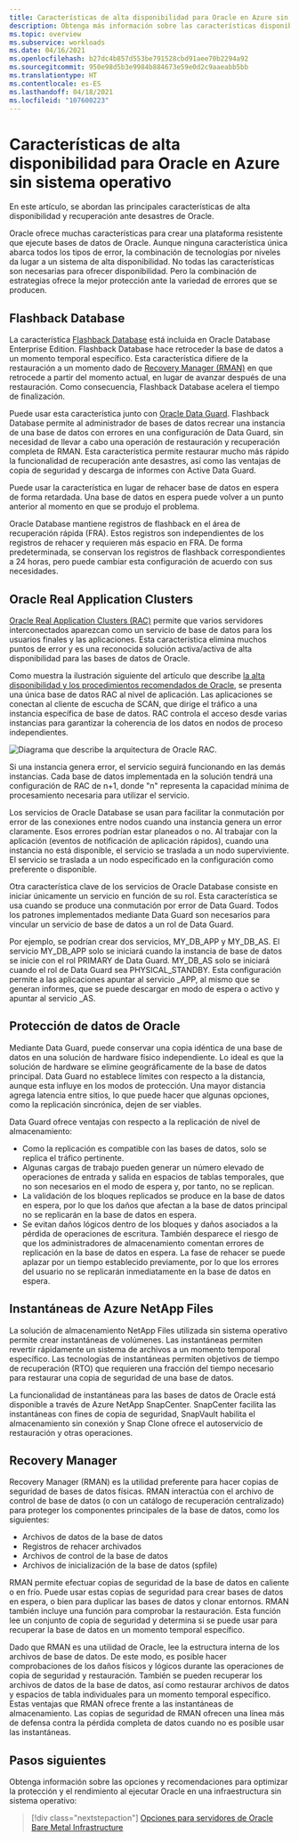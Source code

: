 ```yaml
---
title: Características de alta disponibilidad para Oracle en Azure sin sistema operativo
description: Obtenga más información sobre las características disponibles sin sistema operativo para una base de datos de Oracle.
ms.topic: overview
ms.subservice: workloads
ms.date: 04/16/2021
ms.openlocfilehash: b27dc4b857d553be791528cbd91aee70b2294a92
ms.sourcegitcommit: 950e98d5b3e9984b884673e59e0d2c9aaeabb5bb
ms.translationtype: HT
ms.contentlocale: es-ES
ms.lasthandoff: 04/18/2021
ms.locfileid: "107600223"
---
```

# <a name="high-availability-features-for-oracle-on-azure-baremetal"></a>Características de alta disponibilidad para Oracle en Azure sin sistema operativo

En este artículo, se abordan las principales características de alta disponibilidad y recuperación ante desastres de Oracle.

Oracle ofrece muchas características para crear una plataforma resistente que ejecute bases de datos de Oracle. Aunque ninguna característica única abarca todos los tipos de error, la combinación de tecnologías por niveles da lugar a un sistema de alta disponibilidad. No todas las características son necesarias para ofrecer disponibilidad. Pero la combinación de estrategias ofrece la mejor protección ante la variedad de errores que se producen. 

## <a name="flashback-database"></a>Flashback Database

La característica [Flashback Database](https://docs.oracle.com/en/database/oracle/oracle-database/21/rcmrf/FLASHBACK-DATABASE.html#GUID-584AC79A-40C5-45CA-8C63-DED3BE3A4511) está incluida en Oracle Database Enterprise Edition. Flashback Database hace retroceder la base de datos a un momento temporal específico. Esta característica difiere de la restauración a un momento dado de [Recovery Manager (RMAN)](https://docs.oracle.com/en/cloud/paas/db-backup-cloud/csdbb/performing-general-restore-and-recovery-operations.html) en que retrocede a partir del momento actual, en lugar de avanzar después de una restauración. Como consecuencia, Flashback Database acelera el tiempo de finalización.
 
Puede usar esta característica junto con [Oracle Data Guard](https://docs.oracle.com/en/database/oracle/oracle-database/19/sbydb/preface.html#GUID-B6209E95-9DA8-4D37-9BAD-3F000C7E3590). Flashback Database permite al administrador de bases de datos recrear una instancia de una base de datos con errores en una configuración de Data Guard, sin necesidad de llevar a cabo una operación de restauración y recuperación completa de RMAN. Esta característica permite restaurar mucho más rápido la funcionalidad de recuperación ante desastres, así como las ventajas de copia de seguridad y descarga de informes con Active Data Guard.
 
Puede usar la característica en lugar de rehacer base de datos en espera de forma retardada. Una base de datos en espera puede volver a un punto anterior al momento en que se produjo el problema.
 
Oracle Database mantiene registros de flashback en el área de recuperación rápida (FRA). Estos registros son independientes de los registros de rehacer y requieren más espacio en FRA. De forma predeterminada, se conservan los registros de flashback correspondientes a 24 horas, pero puede cambiar esta configuración de acuerdo con sus necesidades.

## <a name="oracle-real-application-clusters"></a>Oracle Real Application Clusters

[Oracle Real Application Clusters (RAC)](https://docs.oracle.com/en/database/oracle/oracle-database/19/racad/introduction-to-oracle-rac.html#GUID-5A1B02A2-A327-42DD-A1AD-20610B2A9D92) permite que varios servidores interconectados aparezcan como un servicio de base de datos para los usuarios finales y las aplicaciones. Esta característica elimina muchos puntos de error y es una reconocida solución activa/activa de alta disponibilidad para las bases de datos de Oracle.

Como muestra la ilustración siguiente del artículo que describe [la alta disponibilidad y los procedimientos recomendados de Oracle](https://docs.oracle.com/en/database/oracle/oracle-database/19/haovw/ha-features.html), se presenta una única base de datos RAC al nivel de aplicación. Las aplicaciones se conectan al cliente de escucha de SCAN, que dirige el tráfico a una instancia específica de base de datos. RAC controla el acceso desde varias instancias para garantizar la coherencia de los datos en nodos de proceso independientes.

![Diagrama que describe la arquitectura de Oracle RAC.](media/oracle-high-availability/oracle-real-application-clusters.png)

Si una instancia genera error, el servicio seguirá funcionando en las demás instancias. Cada base de datos implementada en la solución tendrá una configuración de RAC de n+1, donde "n" representa la capacidad mínima de procesamiento necesaria para utilizar el servicio.

Los servicios de Oracle Database se usan para facilitar la conmutación por error de las conexiones entre nodos cuando una instancia genera un error claramente. Esos errores podrían estar planeados o no. Al trabajar con la aplicación (eventos de notificación de aplicación rápidos), cuando una instancia no está disponible, el servicio se traslada a un nodo superviviente. El servicio se traslada a un nodo especificado en la configuración como preferente o disponible.

Otra característica clave de los servicios de Oracle Database consiste en iniciar únicamente un servicio en función de su rol. Esta característica se usa cuando se produce una conmutación por error de Data Guard. Todos los patrones implementados mediante Data Guard son necesarios para vincular un servicio de base de datos a un rol de Data Guard.

Por ejemplo, se podrían crear dos servicios, MY\_DB\_APP y MY\_DB\_AS. El servicio MY\_DB\_APP solo se iniciará cuando la instancia de base de datos se inicie con el rol PRIMARY de Data Guard. MY\_DB\_AS solo se iniciará cuando el rol de Data Guard sea PHYSICAL\_STANDBY. Esta configuración permite a las aplicaciones apuntar al servicio \_APP, al mismo que se generan informes, que se puede descargar en modo de espera o activo y apuntar al servicio \_AS.

## <a name="oracle-data-guard"></a>Protección de datos de Oracle

Mediante Data Guard, puede conservar una copia idéntica de una base de datos en una solución de hardware físico independiente. Lo ideal es que la solución de hardware se elimine geográficamente de la base de datos principal. Data Guard no establece límites con respecto a la distancia, aunque esta influye en los modos de protección. Una mayor distancia agrega latencia entre sitios, lo que puede hacer que algunas opciones, como la replicación sincrónica, dejen de ser viables.

Data Guard ofrece ventajas con respecto a la replicación de nivel de almacenamiento:

- Como la replicación es compatible con las bases de datos, solo se replica el tráfico pertinente.
- Algunas cargas de trabajo pueden generar un número elevado de operaciones de entrada y salida en espacios de tablas temporales, que no son necesarios en el modo de espera y, por tanto, no se replican.
- La validación de los bloques replicados se produce en la base de datos en espera, por lo que los daños que afectan a la base de datos principal no se replicarán en la base de datos en espera.
- Se evitan daños lógicos dentro de los bloques y daños asociados a la pérdida de operaciones de escritura. También desparece el riesgo de que los administradores de almacenamiento comentan errores de replicación en la base de datos en espera.
La fase de rehacer se puede aplazar por un tiempo establecido previamente, por lo que los errores del usuario no se replicarán inmediatamente en la base de datos en espera.

## <a name="azure-netapp-files-snapshots"></a>Instantáneas de Azure NetApp Files

La solución de almacenamiento NetApp Files utilizada sin sistema operativo permite crear instantáneas de volúmenes. Las instantáneas permiten revertir rápidamente un sistema de archivos a un momento temporal específico. Las tecnologías de instantáneas permiten objetivos de tiempo de recuperación (RTO) que requieren una fracción del tiempo necesario para restaurar una copia de seguridad de una base de datos.

La funcionalidad de instantáneas para las bases de datos de Oracle está disponible a través de Azure NetApp SnapCenter. SnapCenter facilita las instantáneas con fines de copia de seguridad, SnapVault habilita el almacenamiento sin conexión y Snap Clone ofrece el autoservicio de restauración y otras operaciones.

## <a name="recovery-manager"></a>Recovery Manager

Recovery Manager (RMAN) es la utilidad preferente para hacer copias de seguridad de bases de datos físicas. RMAN interactúa con el archivo de control de base de datos (o con un catálogo de recuperación centralizado) para proteger los componentes principales de la base de datos, como los siguientes:

- Archivos de datos de la base de datos
- Registros de rehacer archivados
- Archivos de control de la base de datos
- Archivos de inicialización de la base de datos (spfile)

RMAN permite efectuar copias de seguridad de la base de datos en caliente o en frío. Puede usar estas copias de seguridad para crear bases de datos en espera, o bien para duplicar las bases de datos y clonar entornos. RMAN también incluye una función para comprobar la restauración. Esta función lee un conjunto de copia de seguridad y determina si se puede usar para recuperar la base de datos en un momento temporal específico.

Dado que RMAN es una utilidad de Oracle, lee la estructura interna de los archivos de base de datos. De este modo, es posible hacer comprobaciones de los daños físicos y lógicos durante las operaciones de copia de seguridad y restauración. También se pueden recuperar los archivos de datos de la base de datos, así como restaurar archivos de datos y espacios de tabla individuales para un momento temporal específico. Estas ventajas que RMAN ofrece frente a las instantáneas de almacenamiento. Las copias de seguridad de RMAN ofrecen una línea más de defensa contra la pérdida completa de datos cuando no es posible usar las instantáneas.

## <a name="next-steps"></a>Pasos siguientes

Obtenga información sobre las opciones y recomendaciones para optimizar la protección y el rendimiento al ejecutar Oracle en una infraestructura sin sistema operativo:

> [!div class="nextstepaction"]
> [Opciones para servidores de Oracle Bare Metal Infrastructure](options-considerations-high-availability.md)
